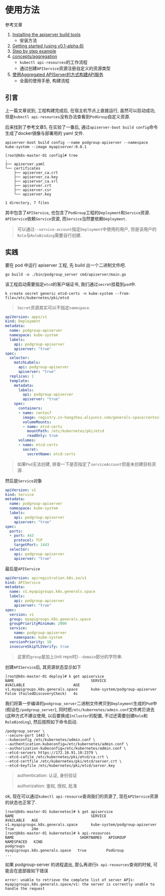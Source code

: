 # 使用方法

参考文章

1. [Installing the apiserver build tools](https://github.com/kubernetes-sigs/apiserver-builder-alpha/blob/master/docs/installing.md)
    - 安装方法
2. [Getting started (using v0.1-alpha.6)](https://github.com/kubernetes-sigs/apiserver-builder-alpha/blob/master/docs/tools_user_guide.md)
3. [Step by step example](https://github.com/kubernetes-sigs/apiserver-builder-alpha/commits/example-simple)
4. [concepts/aggregation](https://github.com/kubernetes-sigs/apiserver-builder-alpha/blob/master/docs/concepts/aggregation.md)
    - `kubectl api-resources`的工作流程
    - 通过创建`APIService`资源注册自定义的资源类型
5. [使用Aggregated APIServer的方式构建API服务](https://jeremyxu2010.github.io/2019/07/%E4%BD%BF%E7%94%A8aggregated-apiserver%E7%9A%84%E6%96%B9%E5%BC%8F%E6%9E%84%E5%BB%BAapi%E6%9C%8D%E5%8A%A1/)
    - 全面的使用手册, 构建流程

## 引言

上一篇文章说到, 工程构建完成后, 在宿主机节点上直接运行, 虽然可以启动成功, 但是`kubectl api-resources`没有办法查看到`PodGroup`自定义资源.

后来找到了参考文章5, 在实验了一番后, 通过`apiserver-boot build config`命令生成了docker镜像与部署用的 yaml 文件.

```
apiserver-boot build config --name podgroup-apiserver --namespace kube-system --image myapiserver:0.0.1
```

```console
[root@k8s-master-01 config]# tree
.
├── apiserver.yaml
└── certificates
    ├── apiserver_ca.crt
    ├── apiserver_ca.key
    ├── apiserver_ca.srl
    ├── apiserver.crt
    ├── apiserver.csr
    └── apiserver.key

1 directory, 7 files
```

其中包含了`APIService`, 也包含了`PodGroup`工程的`Deployment`和`Service`资源. `APIService`依赖`Service`资源, 而`Service`当然要依赖`Deployment`.

> 可以通过`--service-account`指定`Deployment`中使用的用户, 但是该用户的`Role`与`RoleBinding`需要自行创建.

## 实践

要在 pod 中运行 apiserver 工程, 先 build 出一个二进制文件吧.

```
go build -o ./bin/podgroup_server cmd/apiserver/main.go
```

该工程启动需要指定`etcd`的客户端证书, 我们通过`secret`挂载到`pod`中.

```
k create secret generic etcd-certs -n kube-system --from-file=/etc/kubernetes/pki/etcd
```

> `Secret`资源其实可以不指定`namespace`.

```yaml
apiVersion: apps/v1
kind: Deployment
metadata:
  name: podgroup-apiserver
  namespace: kube-system
  labels:
    api: podgroup-apiserver
    apiserver: "true"
spec:
  selector:
    matchLabels:
      api: podgroup-apiserver
      apiserver: "true"
  replicas: 1
  template:
    metadata:
      labels:
        api: podgroup-apiserver
        apiserver: "true"
    spec:
      containers:
      - name: centos7
        image: registry.cn-hangzhou.aliyuncs.com/generals-space/centos7
        volumeMounts:
        - name: etcd-certs
          mountPath: /etc/kubernetes/pki/etcd
          readOnly: true
      volumes:
      - name: etcd-certs
        secret:
          secretName: etcd-certs
```

> 如果`Pod`无法创建, 排查一下是否指定了`serviceAccount`但是未创建目标资源.

然后是`Service`对象

```yaml
apiVersion: v1
kind: Service
metadata:
  name: podgroup-apiserver
  namespace: kube-system
  labels:
    api: podgroup-apiserver
    apiserver: "true"
spec:
  ports:
  - port: 443
    protocol: TCP
    targetPort: 1443
  selector:
    api: podgroup-apiserver
    apiserver: "true"
```

最后是`APIService`

```yaml
apiVersion: apiregistration.k8s.io/v1
kind: APIService
metadata:
  name: v1.myapigroups.k8s.generals.space
  labels:
    api: podgroup-apiserver
    apiserver: "true"
spec:
  version: v1
  group: myapigroups.k8s.generals.space
  groupPriorityMinimum: 2000
  service:
    name: podgroup-apiserver
    namespace: kube-system
  versionPriority: 10
  insecureSkipTLSVerify: true
```

> 这里的`group`是加上(init repo时)`--domain`部分的字符串.

创建`APIService`后, 其资源状态显示如下

```
[root@k8s-master-01 deploy]# k get apiservice
NAME                                   SERVICE                      AVAILABLE                      AGE
v1.myapigroups.k8s.generals.space      kube-system/podgroup-apiserver   False (FailedDiscoveryCheck)   4s
```

我们将第一步编译的`podgroup_server`二进制文件拷贝到`Deployment`生成的`Pod`中(假设在`/podgroup_server`), 同时把`/etc/kubernetes/admin.conf`文件拷贝进去(这种方式不建议使用, 以后要换成`InCluster`的配置, 不过还需要创建`Role`和`RoleBinding`), 然后按照如下命令启动.

```
/podgroup_server \
--secure-port 1443 \
--kubeconfig /etc/kubernetes/admin.conf \
--authentication-kubeconfig=/etc/kubernetes/admin.conf \
--authorization-kubeconfig=/etc/kubernetes/admin.conf \
--etcd-servers https://172.16.91.10:2379 \
--etcd-cafile /etc/kubernetes/pki/etcd/ca.crt \
--etcd-certfile /etc/kubernetes/pki/etcd/server.crt \
--etcd-keyfile /etc/kubernetes/pki/etcd/server.key
```

> authentication: 认证, 身份验证
> 
> authorization: 鉴权, 授权, 批准

ok, 现在可以通过`kubectl api-resource`查询我们的资源了, 现在`APIService`资源的状态也正常了.

```console
[root@k8s-master-01 kubernetes]# k get apiservice
NAME                                   SERVICE                      AVAILABLE   AGE
v1.myapigroups.k8s.generals.space      kube-system/podgroup-apiserver   True        24m
[root@k8s-master-01 kubernetes]# k api-resources
NAME                              SHORTNAMES   APIGROUP                         NAMESPACED   KIND
podgroups                                      myapigroups.k8s.generals.space   true         PodGroup
...
```

如果 podgroup-server 的进程退出, 那么再进行`k api-resources`查询的时候, 可能会在底部报如下错误

```
error: unable to retrieve the complete list of server APIs: myapigroups.k8s.generals.space/v1: the server is currently unable to handle the request
```

